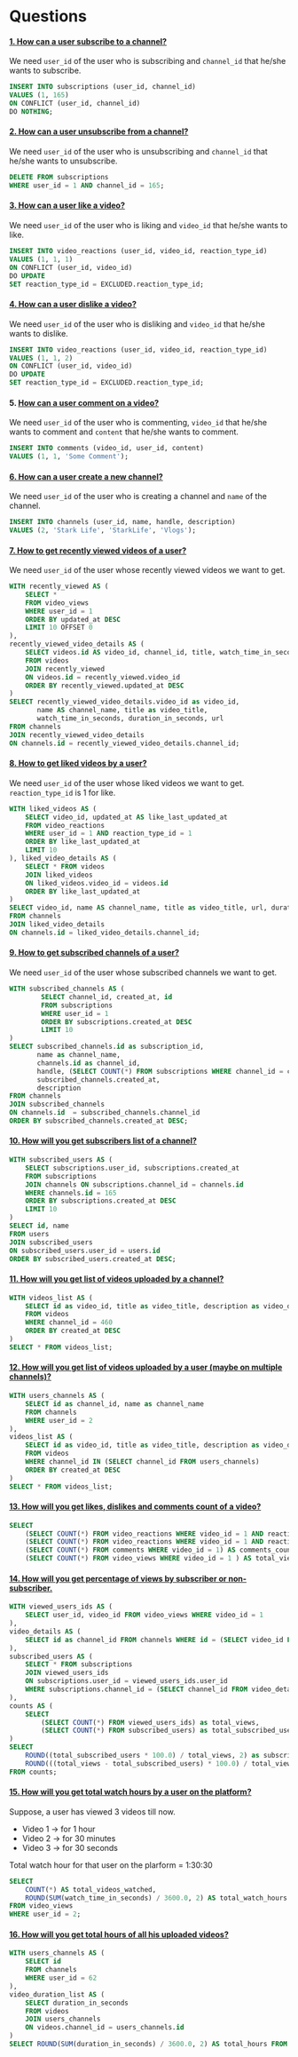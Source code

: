 # Questions

#### [1. How can a user subscribe to a channel?](../sql_queries/subscriptions/subscribe_to_a_channel.sql)

We need `user_id` of the user who is subscribing and `channel_id` that he/she wants to subscribe.

```sql
INSERT INTO subscriptions (user_id, channel_id)
VALUES (1, 165)
ON CONFLICT (user_id, channel_id)
DO NOTHING;
```

#### [2. How can a user unsubscribe from a channel?](../sql_queries/subscriptions/unsubscribe_to_a_channel.sql)

We need `user_id` of the user who is unsubscribing and `channel_id` that he/she wants to unsubscribe.

```sql
DELETE FROM subscriptions
WHERE user_id = 1 AND channel_id = 165;
```

#### [3. How can a user like a video?](..//sql_queries/reactions/video%20reactions/like_a_video.sql)

We need `user_id` of the user who is liking and `video_id` that he/she wants to like.

```sql
INSERT INTO video_reactions (user_id, video_id, reaction_type_id)
VALUES (1, 1, 1)
ON CONFLICT (user_id, video_id)
DO UPDATE
SET reaction_type_id = EXCLUDED.reaction_type_id;
```

#### [4. How can a user dislike a video?](../sql_queries/reactions/video%20reactions/dislike_a_video.sql)

We need `user_id` of the user who is disliking and `video_id` that he/she wants to dislike.

```sql
INSERT INTO video_reactions (user_id, video_id, reaction_type_id)
VALUES (1, 1, 2)
ON CONFLICT (user_id, video_id)
DO UPDATE
SET reaction_type_id = EXCLUDED.reaction_type_id;
```

#### 5. [How can a user comment on a video?](../sql_queries/comments/add_a_comment.sql)

We need `user_id` of the user who is commenting, `video_id` that he/she wants to comment and `content` that he/she wants to comment.

```sql
INSERT INTO comments (video_id, user_id, content)
VALUES (1, 1, 'Some Comment');
```

#### [6. How can a user create a new channel?](../sql_queries/channels/create_a_channel.sql)

We need `user_id` of the user who is creating a channel and `name` of the channel.

```sql
INSERT INTO channels (user_id, name, handle, description)
VALUES (2, 'Stark Life', 'StarkLife', 'Vlogs');
```

#### [7. How to get recently viewed videos of a user?](../sql_queries/recently_viewed/get_recently_viewed_videos_of_a_user.sql)

We need `user_id` of the user whose recently viewed videos we want to get.

```sql
WITH recently_viewed AS (
    SELECT *
    FROM video_views
    WHERE user_id = 1
    ORDER BY updated_at DESC
    LIMIT 10 OFFSET 0
),
recently_viewed_video_details AS (
    SELECT videos.id AS video_id, channel_id, title, watch_time_in_seconds, duration_in_seconds, url
    FROM videos
    JOIN recently_viewed
    ON videos.id = recently_viewed.video_id
    ORDER BY recently_viewed.updated_at DESC
)
SELECT recently_viewed_video_details.video_id as video_id,
       name AS channel_name, title as video_title,
       watch_time_in_seconds, duration_in_seconds, url
FROM channels
JOIN recently_viewed_video_details
ON channels.id = recently_viewed_video_details.channel_id;
```

#### [8. How to get liked videos by a user?](../sql_queries/reactions/video%20reactions/get_liked_videos_by_a_user.sql)

We need `user_id` of the user whose liked videos we want to get. `reaction_type_id` is 1 for like.

```sql
WITH liked_videos AS (
    SELECT video_id, updated_at AS like_last_updated_at
    FROM video_reactions
    WHERE user_id = 1 AND reaction_type_id = 1
    ORDER BY like_last_updated_at
    LIMIT 10
), liked_video_details AS (
    SELECT * FROM videos
    JOIN liked_videos
    ON liked_videos.video_id = videos.id
    ORDER BY like_last_updated_at
)
SELECT video_id, name AS channel_name, title as video_title, url, duration_in_seconds
FROM channels
JOIN liked_video_details
ON channels.id = liked_video_details.channel_id;
```

#### [9. How to get subscribed channels of a user?](../sql_queries/subscriptions/get_subscribed_chanels_list_for_a_user.sql)

We need `user_id` of the user whose subscribed channels we want to get.

```sql
WITH subscribed_channels AS (
        SELECT channel_id, created_at, id
        FROM subscriptions
        WHERE user_id = 1
        ORDER BY subscriptions.created_at DESC
        LIMIT 10
)
SELECT subscribed_channels.id as subscription_id,
       name as channel_name,
       channels.id as channel_id,
       handle, (SELECT COUNT(*) FROM subscriptions WHERE channel_id = channels.id) AS total_subscribers,
       subscribed_channels.created_at,
       description
FROM channels
JOIN subscribed_channels
ON channels.id  = subscribed_channels.channel_id
ORDER BY subscribed_channels.created_at DESC;
```

#### [10. How will you get subscribers list of a channel?](../sql_queries/subscriptions/get_subscribers_for_a_channel.sql)

```sql
WITH subscribed_users AS (
	SELECT subscriptions.user_id, subscriptions.created_at
	FROM subscriptions
	JOIN channels ON subscriptions.channel_id = channels.id
	WHERE channels.id = 165
    ORDER BY subscriptions.created_at DESC
	LIMIT 10
)
SELECT id, name
FROM users
JOIN subscribed_users
ON subscribed_users.user_id = users.id
ORDER BY subscribed_users.created_at DESC;
```

#### [11. How will you get list of videos uploaded by a channel?](../sql_queries/insights/get_list_of_videos_on_a_channel.sql)

```sql
WITH videos_list AS (
    SELECT id as video_id, title as video_title, description as video_description, url, duration_in_seconds
    FROM videos
    WHERE channel_id = 460
    ORDER BY created_at DESC
)
SELECT * FROM videos_list;
```

#### [12. How will you get list of videos uploaded by a user (maybe on multiple channels)?](../sql_queries/insights/get_list_of_videos_uploaded_by_a_user.sql)

```sql
WITH users_channels AS (
    SELECT id as channel_id, name as channel_name
    FROM channels
    WHERE user_id = 2
),
videos_list AS (
    SELECT id as video_id, title as video_title, description as video_description, url, duration_in_seconds
    FROM videos
    WHERE channel_id IN (SELECT channel_id FROM users_channels)
    ORDER BY created_at DESC
)
SELECT * FROM videos_list;
```

#### [13. How will you get likes, dislikes and comments count of a video?](../sql_queries/insights/get_count_of_likes_comments_views_on_a_video.sql)

```sql
SELECT
    (SELECT COUNT(*) FROM video_reactions WHERE video_id = 1 AND reaction_type_id = 1) AS likes_count,
    (SELECT COUNT(*) FROM video_reactions WHERE video_id = 1 AND reaction_type_id = 2) AS dislikes_count,
    (SELECT COUNT(*) FROM comments WHERE video_id = 1) AS comments_count,
    (SELECT COUNT(*) FROM video_views WHERE video_id = 1 ) AS total_views;
```

#### [14. How will you get percentage of views by subscriber or non-subscriber.](../sql_queries/insights/get_sub_unsub_percentage_for_a_video.sql)

```sql
WITH viewed_users_ids AS (
    SELECT user_id, video_id FROM video_views WHERE video_id = 1
),
video_details AS (
    SELECT id as channel_id FROM channels WHERE id = (SELECT video_id FROM viewed_users_ids LIMIT 1)
),
subscribed_users AS (
    SELECT * FROM subscriptions
    JOIN viewed_users_ids
    ON subscriptions.user_id = viewed_users_ids.user_id
    WHERE subscriptions.channel_id = (SELECT channel_id FROM video_details)
),
counts AS (
    SELECT
        (SELECT COUNT(*) FROM viewed_users_ids) as total_views,
        (SELECT COUNT(*) FROM subscribed_users) as total_subscribed_users
)
SELECT
    ROUND((total_subscribed_users * 100.0) / total_views, 2) as subscribed_users_percentage,
    ROUND(((total_views - total_subscribed_users) * 100.0) / total_views, 2) as non_subscribed_users_percentage
FROM counts;
```

#### [15. How will you get total watch hours by a user on the platform?](../sql_queries/durations/total_watch_hours_for_a_user.sql)

Suppose, a user has viewed 3 videos till now.

- Video 1 -> for 1 hour
- Video 2 -> for 30 minutes
- Video 3 -> for 30 seconds

Total watch hour for that user on the plarform = 1:30:30

```sql
SELECT
    COUNT(*) AS total_videos_watched,
    ROUND(SUM(watch_time_in_seconds) / 3600.0, 2) AS total_watch_hours
FROM video_views
WHERE user_id = 2;
```

#### [16. How will you get total hours of all his uploaded videos?](../sql_queries/durations/total_duration_of_videos_uploaded_by_a_user.sql)

```sql
WITH users_channels AS (
    SELECT id
    FROM channels
    WHERE user_id = 62
),
video_duration_list AS (
    SELECT duration_in_seconds
    FROM videos
    JOIN users_channels
    ON videos.channel_id = users_channels.id
)
SELECT ROUND(SUM(duration_in_seconds) / 3600.0, 2) AS total_hours FROM video_duration_list;
```
